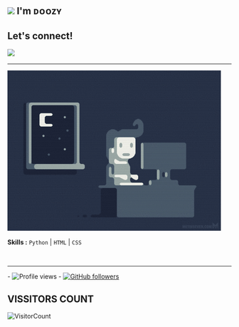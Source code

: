 ## <img src="https://github.com/TheDudeThatCode/TheDudeThatCode/blob/master/Assets/Hi.gif" width="29px"> I'm ᴅᴏᴏᴢʏ

## Let's connect!
<p>
    <a href="https://t.me/doozylab_lk" target="blank"><img src="https://img.shields.io/badge/@DOOZY_YEZ-30302f?style=flat&logo=telegram" /></a>

___

 
 
  

 ​<img src="gifs/coding.gif" alt="coding ?"> 
  
 ​<b>Skills :</b> <code>Python</code> | <code>HTML</code> | <code>CSS</code> 
  
  

  
 ​</div>
 
 
  
 





___
 


 
 ​-​ ![​Profile views​](https://gpvc.arturio.dev/doozylab-lk) 
 ​-​ [![​GitHub followers​](https://img.shields.io/github/followers/doozylab-lk.svg?style=social&label=Follow&maxAge=2592000)](https://github.com/doozylab-lk?tab=followers) 








 
 ## VISSITORS COUNT 
 ​![​VisitorCount​](https://profile-counter.glitch.me/{doozylab-lk}/count.svg)
